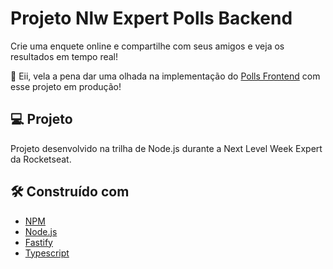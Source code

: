 # Projeto Nlw Expert Polls Backend

Crie uma enquete online e compartilhe com seus amigos e veja os resultados em tempo real!

👋 Eii, vela a pena dar uma olhada na implementação do [Polls Frontend](https://github.com/yMaatheus/polls-front/) com esse projeto em produção!

## 💻 Projeto

Projeto desenvolvido na trilha de Node.js durante a Next Level Week Expert da Rocketseat.

## 🛠️ Construído com

* [NPM](https://www.npmjs.com/)
* [Node.js](https://nodejs.org/en)
* [Fastify](https://fastify.dev/)
* [Typescript](https://www.typescriptlang.org/)
